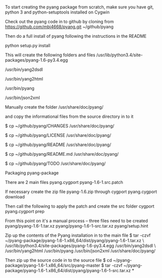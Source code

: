 To start creating the pyang package from scratch, make sure you have git, python 3 and python-setuptools installed on Cygwin 

Check out the pyang code in to github by cloning from https://github.com/mbj4668/pyang.git
~/github/pyang

Then do a full install of pyang following the instructions in the README

python setup.py install

This will create the following folders and files
/usr/lib/python3.4/site-packages/pyang-1.6-py3.4.egg

/usr/bin/yang2dsdl

/usr/bin/yang2html

/usr/bin/pyang

/usr/bin/json2xml


Manually create the folder 
/usr/share/doc/pyang/

and copy the informational files from the source directory in to it

$ cp ~/github/pyang/CHANGES /usr/share/doc/pyang/

$ cp ~/github/pyang/LICENSE /usr/share/doc/pyang/

$ cp ~/github/pyang/README /usr/share/doc/pyang/

$ cp ~/github/pyang/README.md /usr/share/doc/pyang/

$ cp ~/github/pyang/TODO /usr/share/doc/pyang/


Packaging
pyang-package

There are 2 main files
pyang.cygport
pyang-1.6-1.src.patch

If necessary create the zip file pyang-1.6.zip through 
cygport pyang.cygport download

Then call the following to apply the patch and create the src folder
cygport pyang.cygport prep

From this point on it's a manual process – three files need to be created
pyang/pyang-1.6-1.tar.xz
pyang/pyang-1.6-1-src.tar.xz
pyang/setup.hint

Zip up the contents of the Pyang installation in to the main file 
$ tar -czvf  ~/pyang-package/pyang-1.6-1.x86_64/dist/pyang/pyang-1.6-1.tar.xz \ /usr/lib/python3.4/site-packages/pyang-1.6-py3.4.egg /usr/bin/yang2dsdl \ /usr/bin/yang2html /usr/bin/pyang /usr/bin/json2xml /usr/share/doc/pyang/

Then zip up the source code in to the source file
$ cd ~/pyang-package/pyang-1.6-1.x86_64/src/pyang-master
$ tar -czvf ~/pyang-package/pyang-1.6-1.x86_64/dist/pyang/pyang-1.6-1-src.tar.xz *
